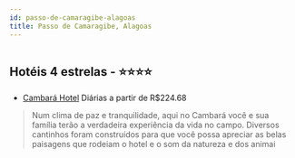 ```yaml
---
id: passo-de-camaragibe-alagoas
title: Passo de Camaragibe, Alagoas
---
```


<center><img src="http://media.omnibees.com/Images/5793/Property/178848.jpg" alt="" /></center>


## Hotéis 4 estrelas - ⭐️⭐️⭐️⭐️

-    [Cambará Hotel](https://www.hurb.com/hoteis/passo-de-camaragibe/cambara-hotel-OMN-5793?cmp=18055) Diárias a partir de R$224.68
   > Num clima de paz e tranquilidade, aqui no Cambará você e sua família terão a verdadeira experiência da vida no campo. Diversos cantinhos foram construídos para que você possa apreciar as belas paisagens que rodeiam o hotel e o som da natureza e dos animai
